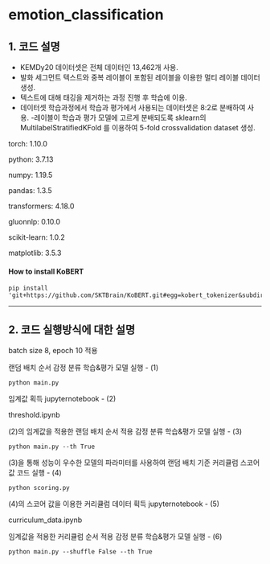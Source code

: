 # emotion_classification


## 1. 코드 설명

- KEMDy20 데이터셋은 전체 데이터인 13,462개 사용.
- 발화 세그먼트 텍스트와 중복 레이블이 포함된 레이블을 이용한 멀티 레이블 데이터 생성.
- 텍스트에 대해 태깅을 제거하는 과정 진행 후 학습에 이용.
- 데이터셋 학습과정에서 학습과 평가에서 사용되는 데이터셋은 8:2로 분배하여 사용.
 -레이블이 학습과 평가 모델에 고르게 분배되도록 sklearn의 MultilabelStratifiedKFold 를 이용하여 5-fold crossvalidation dataset 생성.

torch: 1.10.0

python: 3.7.13

numpy: 1.19.5

pandas: 1.3.5

transformers: 4.18.0

gluonnlp: 0.10.0

scikit-learn: 1.0.2

matplotlib: 3.5.3


#### How to install KoBERT
```
pip install 'git+https://github.com/SKTBrain/KoBERT.git#egg=kobert_tokenizer&subdirectory=kobert_hf'
```

---

## 2. 코드 실행방식에 대한 설명

batch size 8, epoch 10 적용

랜덤 배치 순서 감정 분류 학습&평가 모델 실행 - (1)
```
python main.py
```

임계값 획득 jupyternotebook - (2)


threshold.ipynb

(2)의 임계값을 적용한 랜덤 배치 순서 적용 감정 분류 학습&평가 모델 실행 - (3)
```
python main.py --th True
```

(3)을 통해 성능이 우수한 모델의 파라미터를 사용하여 랜덤 배치 기준 커리큘럼 스코어 값 코드 실행 - (4)
```
python scoring.py
```


(4)의 스코어 값을 이용한 커리큘럼 데이터 획득 jupyternotebook - (5)

curriculum_data.ipynb

임계값을 적용한 커리큘럼 순서 적용 감정 분류 학습&평가 모델 실행 - (6)
```
python main.py --shuffle False --th True
```
